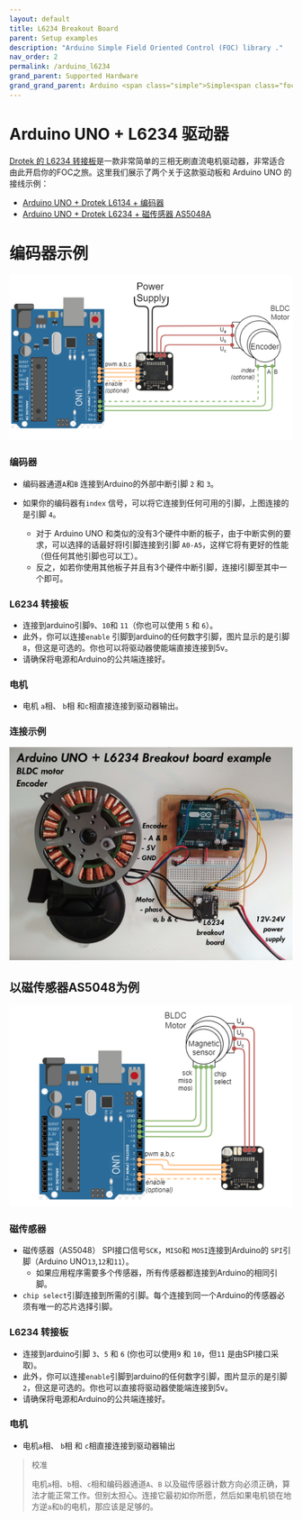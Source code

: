 ```yaml
---
layout: default
title: L6234 Breakout Board
parent: Setup examples
description: "Arduino Simple Field Oriented Control (FOC) library ."
nav_order: 2
permalink: /arduino_l6234
grand_parent: Supported Hardware
grand_grand_parent: Arduino <span class="simple">Simple<span class="foc">FOC</span>library</span>
---
```


# Arduino UNO + L6234 驱动器
[Drotek 的 L6234 转接板](https://store-drotek.com/212-brushless-gimbal-controller-l6234.html)是一款非常简单的三相无刷直流电机驱动器，非常适合由此开启你的FOC之旅。这里我们展示了两个关于这款驱动板和 Arduino UNO 的接线示例：

- [Arduino UNO + Drotek L6134 + 编码器](#encoder-example)
- [Arduino UNO + Drotek L6234 + 磁传感器 AS5048A](#magnetic-sensor-as5048-example)



# 编码器示例

<p> <img src="extras/Images/arduino_connection.png" class="width60"></p>  

### 编码器
- 编码器通道`A`和`B` 连接到Arduino的外部中断引脚 `2` 和 `3`。

- 如果你的编码器有`index` 信号，可以将它连接到任何可用的引脚，上图连接的是引脚 `4`。

  - 对于 Arduino UNO 和类似的没有3个硬件中断的板子，由于中断实例的要求，可以选择的话最好将I引脚连接到引脚 `A0-A5`，这样它将有更好的性能（但任何其他引脚也可以工）。
  - 反之，如若你使用其他板子并且有3个硬件中断引脚，连接I引脚至其中一个即可。



### L6234 转接板 
- 连接到arduino引脚`9`、`10`和 `11`（你也可以使用  `5` 和 `6`）。
- 此外，你可以连接`enable` 引脚到arduino的任何数字引脚，图片显示的是引脚`8`，但这是可选的。你也可以将驱动器使能端直接连接到5v。
- 请确保将电源和Arduino的公共端连接好。

### 电机
- 电机 `a`相、 `b`相 和`c`相直接连接到驱动器输出。

### 连接示例
<p><img src="extras/Images/uno_l6234.jpg" class="width60"></p>

## 以磁传感器AS5048为例

<p>
 <img src="extras/Images/arduino_connection_magnetic.png" class="width50">
</p>  

### 磁传感器
- 磁传感器（AS5048） SPI接口信号`SCK`，`MISO`和 `MOSI`连接到Arduino的 `SPI`引脚（Arduino UNO`13`,`12`和`11`）。
  - 如果应用程序需要多个传感器，所有传感器都连接到Arduino的相同引脚。
- `chip select`引脚连接到所需的引脚。每个连接到同一个Arduino的传感器必须有唯一的芯片选择引脚。

### L6234 转接板
- 连接到arduino引脚 `3`、`5` 和 `6` (你也可以使用`9` 和 `10`，但`11` 是由SPI接口采取)。
- 此外，你可以连接`enable`引脚到arduino的任何数字引脚，图片显示的是引脚 `2`，但这是可选的。你也可以直接将驱动器使能端连接到5v。
- 请确保将电源和Arduino的公共端连接好。

### 电机
- 电机`a`相、 `b`相 和 `c`相直接连接到驱动器输出

<blockquote class="info"> <p class="heading">校准</p>
电机<code class="highlighter-rouge">a</code>相、<code class="highlighter-rouge">b</code>相、<code class="highlighter-rouge">c</code>相和编码器通道<code class="highlighter-rouge">A</code>、<code class="highlighter-rouge">B</code> 以及磁传感器计数方向必须正确，算法才能正常工作。但别太担心。连接它最初如你所愿，然后如果电机锁在地方逆<code class="highlighter-rouge">a</code>和<code class="highlighter-rouge">b</code>的电机，那应该是足够的。
</blockquote>



